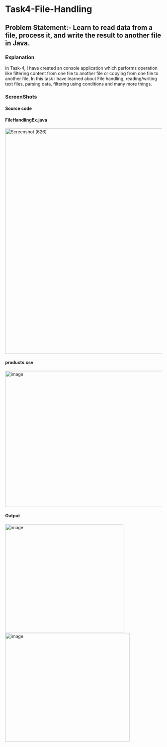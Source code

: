 # Task4-File-Handling
## Problem Statement:- Learn to read data from a file, process it, and write the result to another file in Java.
### Explanation
In Task-4, I have created an console application which performs operation like filtering content from one file to another file or copying from one file to another file, In this task i have learned about File handling, reading/writing text files, parsing data, filtering using conditions and many more things.
### ScreenShots
#### Source code
#### FileHandlingEx.java
<img width="1366" height="725" alt="Screenshot (626)" src="https://github.com/user-attachments/assets/0fce61e4-7903-4308-af4a-73a87c2e0f19" />

#### products.csv
<img width="698" height="438" alt="image" src="https://github.com/user-attachments/assets/01739a4b-0774-4750-a00d-dcd1eb96cdae" />

#### Output
<img width="380" height="350" alt="image" src="https://github.com/user-attachments/assets/64f9a0ea-12b5-4c33-be46-d7ddffe32ee1" />
<img width="400" height="350" alt="image" src="https://github.com/user-attachments/assets/b1974717-3e3a-4e50-9648-d16fcd7bfcd8" />
